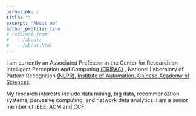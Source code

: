 ```yaml
---
permalink: /
title: ""
excerpt: "About me"
author_profile: true
# redirect_from: 
#   - /about/
#   - /about.html
---
```


I am currently an Associated Professor in the Center for Research on Intelligent Perception and Computing [(CRIPAC)](http://www.cripac.ia.ac.cn/) , National Laboratory of Pattern Recognition [(NLPR)](http://www.nlpr.ia.ac.cn/), [Institute of Automation, Chinese Academy of Sciences](http://www.ia.cas.cn/).

My research interests include data mining, big data, recommendation systems, pervasive computing, and network data analytics. I am a senior member of IEEE, ACM and CCF.

